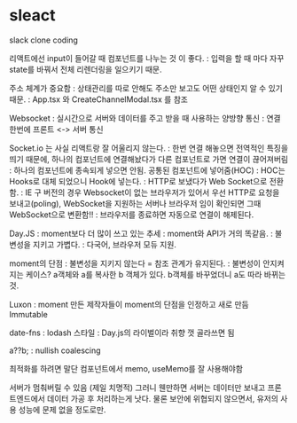 # sleact
slack clone coding

리액트에선 input이 들어갈 때 컴포넌트를 나누는 것 이 좋다.
    : 입력을 할 때 마다 자꾸 state를 바꿔서 전체 리렌더링을 일으키기 때문.

주소 체계가 중요함
    : 상태관리를 따로 안해도 주소만 보고도 어떤 상태인지 알 수 있기 때문.
    : App.tsx 와 CreateChannelModal.tsx 를 참조

 Websocket
    : 실시간으로 서버와 데이터를 주고 받을 때 사용하는 양방향 통신
    : 연결 한번에 프론트 <-> 서버 통신

Socket.io 는 사실 리액트랑 잘 어울리지 않는다.
    : 한번 연결 해놓으면 전역적인 특징을 띄기 때문에, 하나의 컴포넌트에 연결해놨다가 다른 컴포넌트로 가면 연결이 끊어져버림
    : 하나의 컴포넌트에 종속되게 넣으면 안됨. 공통된 컴포넌트에 넣어줌(HOC)
    : HOC는 Hooks로 대체 되었으니 Hook에 넣는다.
    : HTTP로 보냈다가 Web Socket으로 전환함. 
    : IE 구 버전의 경우 Websocket이 없는 브라우저가 있어서 우선 HTTP로 요청을 보내고(poling), WebSocket을 지원하는 서버나 브라우저 임이 확인되면 그때 WebSocket으로 변환함!!
    : 브라우저를 종료하면 자동으로 연결이 해제된다.

Day.JS
    : moment보다 더 많이 쓰고 있는 추세
    : moment와 API가 거의 똑같음.
    : 불변성을 지키고 가볍다.
    : 다국어, 브라우저 모듀 지원.

moment의 단점
    : 불변성을 지키지 않는다 = 참조 관계가 유지된다.
    : 불변성이 안지켜 지는 케이스? a객체와 a를 복사한 b 객체가 있다. b객체를 바꾸었더니 a도 따라 바뀌는것.

Luxon
    : moment 만든 제작자들이 moment의 단점을 인정하고 새로 만듬 Immutable

date-fns
    : lodash 스타일 
    : Day.js의 라이벌이라 취향 껏 골라쓰면 됨

a??b;
    : nullish coalescing

최적화를 하려면 말단 컴포넌트에서 memo, useMemo를 잘 사용해야함

서버가 멈춰버릴 수 있음 (제일 치명적) 
그러니 웬만하면 서버는 데이터만 보내고 프론트엔드에서 데이터 가공 후 처리하는게 낫다.
물론 보안에 위협되지 않으면서, 유저의 사용 성능에 문제 없을 정도로만.